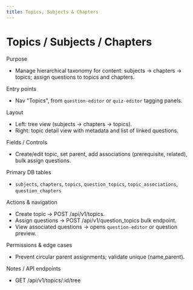 ```yaml
---
title: Topics, Subjects & Chapters
---
```


# Topics / Subjects / Chapters

Purpose
- Manage hierarchical taxonomy for content: subjects -> chapters -> topics; assign questions to topics and chapters.

Entry points
- Nav "Topics", from `question-editor` or `quiz-editor` tagging panels.

Layout
- Left: tree view (subjects -> chapters -> topics).
- Right: topic detail view with metadata and list of linked questions.

Fields / Controls
- Create/edit topic, set parent, add associations (prerequisite, related), bulk assign questions.

Primary DB tables
- `subjects`, `chapters`, `topics`, `question_topics`, `topic_associations`, `question_chapters`

Actions & navigation
- Create topic -> POST /api/v1/topics.
- Assign questions -> POST /api/v1/question_topics bulk endpoint.
- View associated questions -> opens `question-editor` or question preview.

Permissions & edge cases
- Prevent circular parent assignments; validate unique (name,parent).

Notes / API endpoints
- GET /api/v1/topics/:id/tree

